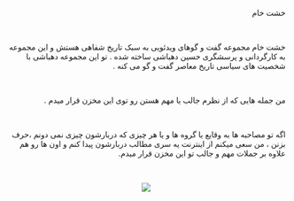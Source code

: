 <p dir='rtl' align='right'>
خشت خام
</p>
<br>
<p dir='rtl' align='right'>
خشت خام  مجموعه گفت و گوهای ویدئویی به سبک تاریخ شفاهی
  هستش و این مجموعه به کارگردانی و پرسشگری حسین دهباشی ساخته شده . تو این مجموعه دهباشی با شخصیت های سیاسی تاریخ معاصر گفت و گو می کنه .  
</p>
<br>
<p dir='rtl' align='right'>
 من جمله هایی که از نظرم جالب یا مهم هستن  رو توی این مخزن قرار میدم .  
</p>
<br>
<p dir='rtl' align='right'>
اگه تو مصاحبه ها به وقایع یا گروه ها و یا هر چیزی که دربارشون چیزی نمی دونم ،حرف بزنن ، من سعی میکنم از اینترنت یه سری مطالب دربارشون پیدا کنم و اون ها رو هم علاوه بر جملات مهم و جالب تو این مخزن قرار میدم.   
</p>
<br>



<p align="center">
  <img src="https://raw.githubusercontent.com/newbateni2/khesht_e_kham/master/%D8%B9%DA%A9%D8%B3%20%D9%87%D8%A7/mainpage.jpg">
</p>
